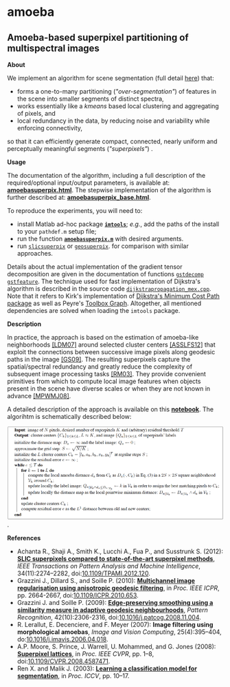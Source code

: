 amoeba
======

Amoeba-based superpixel partitioning of multispectral images
---

**About**

We implement an algorithm for scene segmentation (full detail [here](paper.ipynb)) that:
* forms a one-to-many partitioning (_"over-segmentation"_) of features in the scene into smaller segments of distinct spectra,
* works essentially like a _kmeans_ based local clustering and aggregating of pixels, and 
* local redundancy in the data, by reducing noise and variability while enforcing connectivity,

so that it can efficiently generate compact, connected, nearly uniform and perceptually meaningful segments (_"superpixels"_) . 

**Usage** 

The documentation of the algorithm, including a full description of the required/optional input/output parameters, is available at: [**amoebasuperpix.html**](../../segmentation/amoebasuperpix.html). The stepwise implementation of the algorithm is further described at: [**amoebasuperpix_base.html**](../../segmentation/amoebasuperpix_base.html).

To reproduce the experiments, you will need to:
* install Matlab ad-hoc package [**`imtools`**](https://gjacopo.github.io/imtools/); _e.g._, add the paths of the install to your `pathdef.m` setup file;
* run the function [**`amoebasuperpix.m`**](../../segmentation/amoebasuperpix.m) with desired arguments.
* run [`slicsuperpix`](../../segmentation/slicsuperpix.html) or [`geosuperpix`](../../segmentation/geosuperpix.html). [](../../graph/dijkadvanced.html) for comparison with similar approaches.

Details about the actual implementation of the gradient tensor decomposition are given in the documentation of functions [`gstdecomp`](../../derive/gstdecomp.html) [`gstfeature`](../../derive/gstfeature.html). The technique used for fast implementation of Dijkstra's algorithm is described in the source code [`dijkstrapropagation_mex.cpp`](../../propagation/src/dijkstrapropagation_mex.cpp). Note that it refers to Kirk's implementation of [Dijkstra's Minimum Cost Path package](http://nl.mathworks.com/matlabcentral/fileexchange/20025-dijkstra-s-minimum-cost-path-algorithm) as well as Peyre's [Toolbox Graph](https://nl.mathworks.com/matlabcentral/fileexchange/5355-toolbox-graph/). Altogether, all mentioned dependencies are solved when loading the `imtools` package.   

**Description**

In practice, the approach is based on the estimation of amoeba-like neighborhoods [[LDM07]](#LDM07) around selected cluster centers [[ASSLFS12]](#ASSLFS12) that exploit the connections between successive image pixels along geodesic paths in the image [[GS09]](#GS09). The resulting superpixels capture the spatial/spectral redundancy and greatly reduce the complexity of subsequent image processing tasks [[RM03]](#RM03). They provide convenient primitives from which to compute local image features when objects present in the scene have diverse scales or when they are not known in advance [[MPWMJ08]](#MPWMJ08). 

A detailed description of the approach is available on this [**notebook**](paper.ipynb). The algorihtm is schematically described below:

<img src="algorithm.png" alt="algorithm amoeba superpix" width="700">.

**<a name="References"></a>References** 

* <a name="ASSLFS12">Achanta R., Shaji A., Smith K., Lucchi A., Fua P., and Susstrunk S. (2012): [**SLIC superpixels compared to state-of-the-art superpixel methods**](http://www.kev-smith.com/papers/SMITH_TPAMI12.pdf), _IEEE Transactions on Pattern Analysis and Machine Intelligence_, 34(11):2274–2282, doi:[10.1109/TPAMI.2012.120](http://dx.doi.org/10.1109/TPAMI.2012.120).
* <a name="GDS10"></a>Grazzini J., Dillard S., and Soille P. (2010): [**Multichannel image regularisation using anisotropic geodesic filtering**](http://ieeexplore.ieee.org/xpls/abs_all.jsp?arnumber=5596008), in _Proc. IEEE ICPR_, pp. 2664-2667, doi:[10.1109/ICPR.2010.653](http://dx.doi.org/10.1109/ICPR.2010.653).
* <a name="GS09"></a>Grazzini J. and Soille P. (2009): [**Edge-preserving smoothing using a similarity measure in adaptive geodesic neighbourhoods**](http://www.sciencedirect.com/science/article/pii/S003132030800469X), _Pattern Recognition_, 42(10):2306-2316, doi:[10.1016/j.patcog.2008.11.004](http://dx.doi.org/10.1016/j.patcog.2008.11.004).
* <a name="LDM07"></a>R. Lerallut, E. Decenciere, and F. Meyer (2007): **Image filtering using morphological amoebas**, _Image and Vision Computing_, 25(4):395–404, do:[10.1016/j.imavis.2006.04.018](http://dx.doi.org/10.1016/j.imavis.2006.04.018).
* <a name="MPWMJ08"></a>A.P. Moore, S. Prince, J. Warrell, U. Mohammed, and G. Jones (2008): [**Superpixel lattices**](http://mplab.ucsd.edu/wordpress/wp-content/uploads/CVPR2008/Conference/data/papers/131.pdf), in _Proc. IEEE CVPR_, pp. 1–8, doi:[10.1109/CVPR.2008.4587471](http://dx.doi.org/10.1109/CVPR.2008.4587471).
* <a name="RM03"></a>Ren X. and Malik J. (2003): [**Learning a classification model for segmentation**](https://www.cs.cmu.edu/~efros/courses/LBMV07/Papers/ren-iccv-03.pdf), in _Proc. ICCV_, pp. 10–17.
